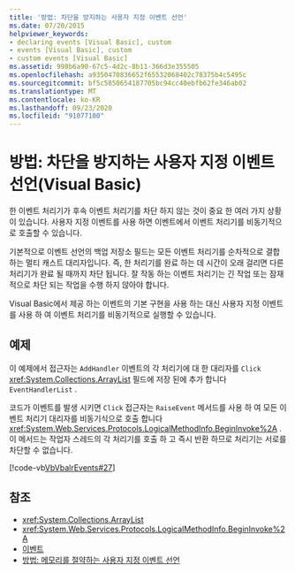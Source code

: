```yaml
---
title: '방법: 차단을 방지하는 사용자 지정 이벤트 선언'
ms.date: 07/20/2015
helpviewer_keywords:
- declaring events [Visual Basic], custom
- events [Visual Basic], custom
- custom events [Visual Basic]
ms.assetid: 998b6a90-67c5-4d2c-8b11-366d3e355505
ms.openlocfilehash: a9350470836652f65532068402c78375b4c5495c
ms.sourcegitcommit: bf5c5850654187705bc94cc40ebfb62fe346ab02
ms.translationtype: MT
ms.contentlocale: ko-KR
ms.lasthandoff: 09/23/2020
ms.locfileid: "91077100"
---
```

# <a name="how-to-declare-custom-events-to-avoid-blocking-visual-basic"></a>방법: 차단을 방지하는 사용자 지정 이벤트 선언(Visual Basic)

한 이벤트 처리기가 후속 이벤트 처리기를 차단 하지 않는 것이 중요 한 여러 가지 상황이 있습니다. 사용자 지정 이벤트를 사용 하면 이벤트에서 이벤트 처리기를 비동기적으로 호출할 수 있습니다.  
  
 기본적으로 이벤트 선언의 백업 저장소 필드는 모든 이벤트 처리기를 순차적으로 결합 하는 멀티 캐스트 대리자입니다. 즉, 한 처리기를 완료 하는 데 시간이 오래 걸리면 다른 처리기가 완료 될 때까지 차단 됩니다. 잘 작동 하는 이벤트 처리기는 긴 작업 또는 잠재적으로 차단 되는 작업을 수행 하지 않아야 합니다.  
  
 Visual Basic에서 제공 하는 이벤트의 기본 구현을 사용 하는 대신 사용자 지정 이벤트를 사용 하 여 이벤트 처리기를 비동기적으로 실행할 수 있습니다.  
  
## <a name="example"></a>예제  

 이 예제에서 접근자는 `AddHandler` 이벤트의 각 처리기에 대 한 대리자를 `Click` <xref:System.Collections.ArrayList> 필드에 저장 된에 추가 합니다 `EventHandlerList` .  
  
 코드가 이벤트를 발생 시키면 `Click` 접근자는 `RaiseEvent` 메서드를 사용 하 여 모든 이벤트 처리기 대리자를 비동기식으로 호출 합니다 <xref:System.Web.Services.Protocols.LogicalMethodInfo.BeginInvoke%2A> . 이 메서드는 작업자 스레드의 각 처리기를 호출 하 고 즉시 반환 하므로 처리기는 서로를 차단할 수 없습니다.  
  
 [!code-vb[VbVbalrEvents#27](~/samples/snippets/visualbasic/VS_Snippets_VBCSharp/VbVbalrEvents/VB/Class1.vb#27)]  
  
## <a name="see-also"></a>참조

- <xref:System.Collections.ArrayList>
- <xref:System.Web.Services.Protocols.LogicalMethodInfo.BeginInvoke%2A>
- [이벤트](index.md)
- [방법: 메모리를 절약하는 사용자 지정 이벤트 선언](how-to-declare-custom-events-to-conserve-memory.md)
